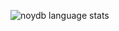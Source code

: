 ![noydb language stats](https://github-readme-stats.vercel.app/api/top-langs/?username=JOlsen-Neslo&theme=tokyonight&hide_border=true)
